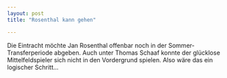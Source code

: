 ```yaml
---
layout: post
title: "Rosenthal kann gehen"

---
```


Die Eintracht möchte Jan Rosenthal offenbar noch in der Sommer-Transferperiode abgeben. Auch unter Thomas Schaaf konnte der glücklose Mittelfeldspieler sich nicht in den Vordergrund spielen. Also wäre das ein logischer Schritt...


